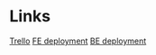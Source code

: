 # Links

[Trello](https://trello.com/b/FWsgLMCR/unit2022-bosch)
[FE deployment](https://unit2022-bosch.vercel.app/)
[BE deployment]()